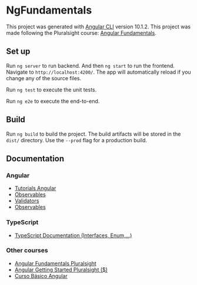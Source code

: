 # NgFundamentals

This project was generated with [Angular CLI](https://github.com/angular/angular-cli) version 10.1.2.
This project was made following the Pluralsight course: <a href='https://app.pluralsight.com/library/courses/angular-fundamentals/table-of-contents'>Angular Fundamentals</a>.

## Set up

Run `ng server` to run backend. And then `ng start` to run the frontend. Navigate to `http://localhost:4200/`. The app will automatically reload if you change any of the source files.

Run `ng test` to execute the unit tests.

Run `ng e2e` to execute the end-to-end.

## Build

Run `ng build` to build the project. The build artifacts will be stored in the `dist/` directory. Use the `--prod` flag for a production build.

## Documentation

### Angular

- <a href="https://angular.io/tutorial">Tutorials Angular </a>
- <a href="https://angular.io/guide/observables">Observables</a>
- <a href="https://angular.io/api/forms/Validators">Validators</a>
- <a href="https://angular.io/guide/observables">Observables</a>

### TypeScript

- <a href="https://www.typescriptlang.org/docs">TypeScript Documentation (Interfaces, Enum,...)</a>

### Other courses

- <a href='https://app.pluralsight.com/library/courses/angular-fundamentals/table-of-contents'>Angular Fundamentals Pluralsight</a>
- <a href="https://app.pluralsight.com/library/courses/angular-2-getting-started-update/table-of-contents">Angular Getting Started Pluralsight (\$)</a>
- <a href="https://www.youtube.com/playlist?list=PLezsbUDiwcplWsiTJ9-bVayqNCqRAtQ2g">Curso Básico Angular</a>
